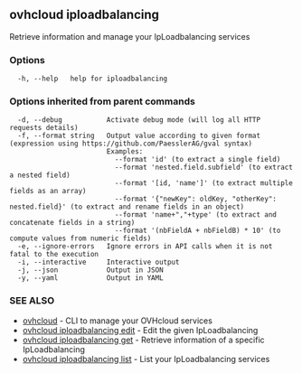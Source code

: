 ## ovhcloud iploadbalancing

Retrieve information and manage your IpLoadbalancing services

### Options

```
  -h, --help   help for iploadbalancing
```

### Options inherited from parent commands

```
  -d, --debug           Activate debug mode (will log all HTTP requests details)
  -f, --format string   Output value according to given format (expression using https://github.com/PaesslerAG/gval syntax)
                        Examples:
                          --format 'id' (to extract a single field)
                          --format 'nested.field.subfield' (to extract a nested field)
                          --format '[id, 'name']' (to extract multiple fields as an array)
                          --format '{"newKey": oldKey, "otherKey": nested.field}' (to extract and rename fields in an object)
                          --format 'name+","+type' (to extract and concatenate fields in a string)
                          --format '(nbFieldA + nbFieldB) * 10' (to compute values from numeric fields)
  -e, --ignore-errors   Ignore errors in API calls when it is not fatal to the execution
  -i, --interactive     Interactive output
  -j, --json            Output in JSON
  -y, --yaml            Output in YAML
```

### SEE ALSO

* [ovhcloud](ovhcloud.md)	 - CLI to manage your OVHcloud services
* [ovhcloud iploadbalancing edit](ovhcloud_iploadbalancing_edit.md)	 - Edit the given IpLoadbalancing
* [ovhcloud iploadbalancing get](ovhcloud_iploadbalancing_get.md)	 - Retrieve information of a specific IpLoadbalancing
* [ovhcloud iploadbalancing list](ovhcloud_iploadbalancing_list.md)	 - List your IpLoadbalancing services

